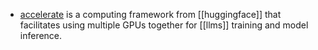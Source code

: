 - [accelerate](https://huggingface.co/docs/accelerate) is a computing framework from [[huggingface]] that facilitates using multiple GPUs together for [[llms]] training and model inference.